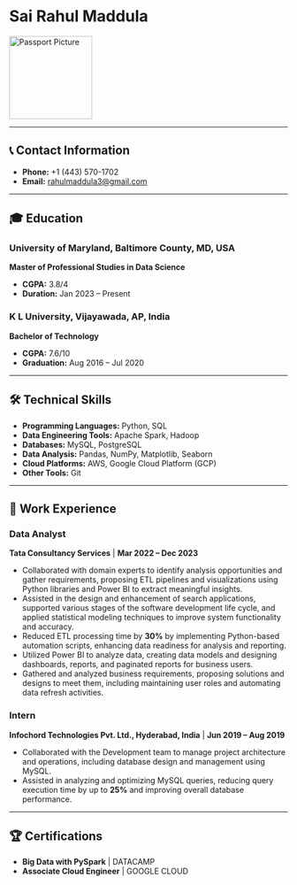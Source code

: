 
# Sai Rahul Maddula

<img src="IMG_2700.heic" alt="Passport Picture" width="150" />

---

## 📞 Contact Information
- **Phone:** +1 (443) 570-1702
- **Email:** [rahulmaddula3@gmail.com](mailto:rahulmaddula3@gmail.com)

---

## 🎓 Education

### University of Maryland, Baltimore County, MD, USA
**Master of Professional Studies in Data Science**  
- **CGPA:** 3.8/4  
- **Duration:** Jan 2023 – Present

### K L University, Vijayawada, AP, India
**Bachelor of Technology**  
- **CGPA:** 7.6/10  
- **Graduation:** Aug 2016 – Jul 2020

---

## 🛠️ Technical Skills

- **Programming Languages:** Python, SQL
- **Data Engineering Tools:** Apache Spark, Hadoop
- **Databases:** MySQL, PostgreSQL
- **Data Analysis:** Pandas, NumPy, Matplotlib, Seaborn
- **Cloud Platforms:** AWS, Google Cloud Platform (GCP)
- **Other Tools:** Git

---

## 💼 Work Experience

### Data Analyst  
**Tata Consultancy Services** | **Mar 2022 – Dec 2023**  
- Collaborated with domain experts to identify analysis opportunities and gather requirements, proposing ETL pipelines and visualizations using Python libraries and Power BI to extract meaningful insights.
- Assisted in the design and enhancement of search applications, supported various stages of the software development life cycle, and applied statistical modeling techniques to improve system functionality and accuracy.
- Reduced ETL processing time by **30%** by implementing Python-based automation scripts, enhancing data readiness for analysis and reporting.
- Utilized Power BI to analyze data, creating data models and designing dashboards, reports, and paginated reports for business users.
- Gathered and analyzed business requirements, proposing solutions and designs to meet them, including maintaining user roles and automating data refresh activities.

### Intern  
**Infochord Technologies Pvt. Ltd., Hyderabad, India** | **Jun 2019 – Aug 2019**  
- Collaborated with the Development team to manage project architecture and operations, including database design and management using MySQL.
- Assisted in analyzing and optimizing MySQL queries, reducing query execution time by up to **25%** and improving overall database performance.

---

## 🏆 Certifications

- **Big Data with PySpark** | DATACAMP
- **Associate Cloud Engineer** | GOOGLE CLOUD
